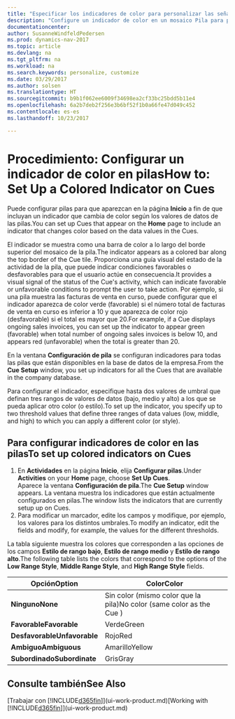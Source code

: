 ```yaml
---
title: "Especificar los indicadores de color para personalizar las señales visuales acerca de la actividad de una pila"
description: "Configure un indicador de color en un mosaico Pila para proporcionar una señal visual personalizada de la actividad de la pila."
documentationcenter: 
author: SusanneWindfeldPedersen
ms.prod: dynamics-nav-2017
ms.topic: article
ms.devlang: na
ms.tgt_pltfrm: na
ms.workload: na
ms.search.keywords: personalize, customize
ms.date: 03/29/2017
ms.author: solsen
ms.translationtype: HT
ms.sourcegitcommit: b9b1f062ee6009f34698ea2cf33bc25bdd5b11e4
ms.openlocfilehash: 6a2b7deb2f256e3b6bf52f1b0a66fe47d049c452
ms.contentlocale: es-es
ms.lasthandoff: 10/23/2017

---
```

# <a name="how-to-set-up-a-colored-indicator-on-cues"></a><span data-ttu-id="a0d74-103">Procedimiento: Configurar un indicador de color en pilas</span><span class="sxs-lookup"><span data-stu-id="a0d74-103">How to: Set Up a Colored Indicator on Cues</span></span>
<span data-ttu-id="a0d74-104">Puede configurar pilas para que aparezcan en la página **Inicio** a fin de que incluyan un indicador que cambia de color según los valores de datos de las pilas.</span><span class="sxs-lookup"><span data-stu-id="a0d74-104">You can set up Cues that appear on the **Home** page to include an indicator that changes color based on the data values in the Cues.</span></span>

<span data-ttu-id="a0d74-105">El indicador se muestra como una barra de color a lo largo del borde superior del mosaico de la pila.</span><span class="sxs-lookup"><span data-stu-id="a0d74-105">The indicator appears as a colored bar along the top border of the Cue tile.</span></span> <span data-ttu-id="a0d74-106">Proporciona una guía visual del estado de la actividad de la pila, que puede indicar condiciones favorables o desfavorables para que el usuario actúe en consecuencia.</span><span class="sxs-lookup"><span data-stu-id="a0d74-106">It provides a visual signal of the status of the Cue's activity, which can indicate favorable or unfavorable conditions to prompt the user to take action.</span></span> <span data-ttu-id="a0d74-107">Por ejemplo, si una pila muestra las facturas de venta en curso, puede configurar que el indicador aparezca de color verde (favorable) si el número total de facturas de venta en curso es inferior a 10 y que aparezca de color rojo (desfavorable) si el total es mayor que 20.</span><span class="sxs-lookup"><span data-stu-id="a0d74-107">For example, if a Cue displays ongoing sales invoices, you can set up the indicator to appear green (favorable) when total number of ongoing sales invoices is below 10, and appears red (unfavorable) when the total is greater than 20.</span></span>

<span data-ttu-id="a0d74-108">En la ventana **Configuración de pila** se configuran indicadores para todas las pilas que están disponibles en la base de datos de la empresa.</span><span class="sxs-lookup"><span data-stu-id="a0d74-108">From the **Cue Setup** window, you set up indicators for all the Cues that are available in the company database.</span></span>

<span data-ttu-id="a0d74-109">Para configurar el indicador, especifique hasta dos valores de umbral que definan tres rangos de valores de datos (bajo, medio y alto) a los que se pueda aplicar otro color (o estilo).</span><span class="sxs-lookup"><span data-stu-id="a0d74-109">To set up the indicator, you specify up to two threshold values that define three ranges of data values (low, middle, and high) to which you can apply a different color (or style).</span></span>

## <a name="to-set-up-colored-indicators-on-cues"></a><span data-ttu-id="a0d74-110">Para configurar indicadores de color en las pilas</span><span class="sxs-lookup"><span data-stu-id="a0d74-110">To set up colored indicators on Cues</span></span>
1. <span data-ttu-id="a0d74-111">En **Actividades** en la página **Inicio**, elija **Configurar pilas**.</span><span class="sxs-lookup"><span data-stu-id="a0d74-111">Under **Activities** on your **Home** page, choose **Set Up Cues**.</span></span>  
   <span data-ttu-id="a0d74-112">Aparece la ventana **Configuración de pila**.</span><span class="sxs-lookup"><span data-stu-id="a0d74-112">The **Cue Setup** window appears.</span></span> <span data-ttu-id="a0d74-113">La ventana muestra los indicadores que están actualmente configurados en pilas.</span><span class="sxs-lookup"><span data-stu-id="a0d74-113">The window lists the indicators that are currently setup up on Cues.</span></span>
2. <span data-ttu-id="a0d74-114">Para modificar un marcador, edite los campos y modifique, por ejemplo, los valores para los distintos umbrales.</span><span class="sxs-lookup"><span data-stu-id="a0d74-114">To modify an indicator, edit the fields and modify, for example, the values for the different thresholds.</span></span>  

<span data-ttu-id="a0d74-115">La tabla siguiente muestra los colores que corresponden a las opciones de los campos **Estilo de rango bajo**, **Estilo de rango medio** y **Estilo de rango alto**.</span><span class="sxs-lookup"><span data-stu-id="a0d74-115">The following table lists the colors that correspond to the options of the **Low Range Style**, **Middle Range Style**, and **High Range Style** fields.</span></span>

| <span data-ttu-id="a0d74-116">Opción</span><span class="sxs-lookup"><span data-stu-id="a0d74-116">Option</span></span> | <span data-ttu-id="a0d74-117">Color</span><span class="sxs-lookup"><span data-stu-id="a0d74-117">Color</span></span> |
| --- | --- |
| <span data-ttu-id="a0d74-118">**Ninguno**</span><span class="sxs-lookup"><span data-stu-id="a0d74-118">**None**</span></span> |<span data-ttu-id="a0d74-119">Sin color (mismo color que la pila)</span><span class="sxs-lookup"><span data-stu-id="a0d74-119">No color (same color as the Cue )</span></span>|
| <span data-ttu-id="a0d74-120">**Favorable**</span><span class="sxs-lookup"><span data-stu-id="a0d74-120">**Favorable**</span></span> |<span data-ttu-id="a0d74-121">Verde</span><span class="sxs-lookup"><span data-stu-id="a0d74-121">Green</span></span> |
| <span data-ttu-id="a0d74-122">**Desfavorable**</span><span class="sxs-lookup"><span data-stu-id="a0d74-122">**Unfavorable**</span></span> |<span data-ttu-id="a0d74-123">Rojo</span><span class="sxs-lookup"><span data-stu-id="a0d74-123">Red</span></span> |
| <span data-ttu-id="a0d74-124">**Ambiguo**</span><span class="sxs-lookup"><span data-stu-id="a0d74-124">**Ambiguous**</span></span> |<span data-ttu-id="a0d74-125">Amarillo</span><span class="sxs-lookup"><span data-stu-id="a0d74-125">Yellow</span></span> |
| <span data-ttu-id="a0d74-126">**Subordinado**</span><span class="sxs-lookup"><span data-stu-id="a0d74-126">**Subordinate**</span></span> |<span data-ttu-id="a0d74-127">Gris</span><span class="sxs-lookup"><span data-stu-id="a0d74-127">Gray</span></span> |

## <a name="see-also"></a><span data-ttu-id="a0d74-128">Consulte también</span><span class="sxs-lookup"><span data-stu-id="a0d74-128">See Also</span></span>
<span data-ttu-id="a0d74-129">[Trabajar con [!INCLUDE[d365fin](includes/d365fin_md.md)]](ui-work-product.md)</span><span class="sxs-lookup"><span data-stu-id="a0d74-129">[Working with [!INCLUDE[d365fin](includes/d365fin_md.md)]](ui-work-product.md)</span></span>

